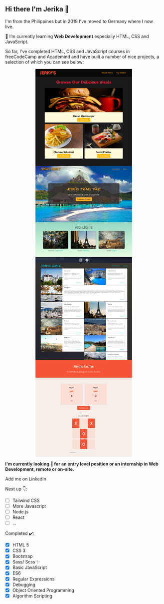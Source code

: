 ## Hi there I'm Jerika 👋

I'm from the Philippines but in 2019 I've moved to Germany where I now live.

🌱 I’m currently learning **Web Development** especially HTML, CSS and JavaScript.

<!-- Things that interest me are -->

<!-- I enjoy ... -->

So far, I've completed HTML, CSS and JavaScript courses in freeCodeCamp and Academind and have built a number of nice projects, a selection of which you can see below:

<div style="display: grid; grid-template-column: 1fr 1fr; grid-template-rows: 1fr 1fr; justify-content: center">
  <img src="web_food.png" width="310" height="310" alt="Web Food Page" style="display: inline" />
  <img src="travel_startpage.png" width="310" height="310" alt="Travel Page - Home Page" style="display: inline" />
  <img src="travel_destinations.png" width="310" height="310" alt="Travel Page - Destinations Page" style="display: inline" />
  <img src="tictactoe.png" width="310" height="310" alt="Tic Tac Toe" style="display: inline" />
</div>

**I'm currently looking 👀 for an entry level position or an internship in Web Development, remote or on-site.**

Add me on LinkedIn

Next up 👇:

- [ ] Tailwind CSS
- [ ] More Javascript
- [ ] Node.js
- [ ] React
- [ ] ...

Completed ✔️:

- [x] HTML 5
- [x] CSS 3
- [x] Bootstrap
- [x] Sass/ Scss ✨
- [x] Basic JavaScript
- [x] ES6
- [x] Regular Expressions
- [x] Debugging
- [x] Object Oriented Programming
- [x] Algorithm Scripting

<!--
**jecaps/jecaps** is a ✨ _special_ ✨ repository because its `README.md` (this file) appears on your GitHub profile.

Here are some ideas to get you started:

- 🔭 I’m currently working on ...
- 🌱 I’m currently learning ...
- 👯 I’m looking to collaborate on ...
- 🤔 I’m looking for help with ...
- 💬 Ask me about ...
- 📫 How to reach me: ...
- 😄 Pronouns: ...
- ⚡ Fun fact: ...
-->
